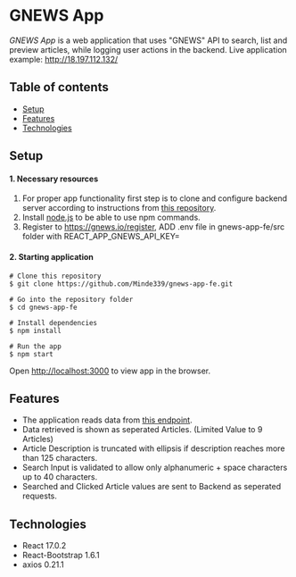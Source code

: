 # GNEWS App

_GNEWS App_ is a web application that uses "GNEWS" API to search, list and preview articles, while logging user actions in the backend.
Live application example: http://18.197.112.132/

## Table of contents

- [Setup](#setup)
- [Features](#features)
- [Technologies](#technologies)

## Setup

#### 1. Necessary resources

1. For proper app functionality first step is to clone and configure backend server according to instructions from [this repository](https://github.com/Minde339/gnews-app-be).
2. Install [node.js](https://nodejs.org/en/) to be able to use npm commands.
3. Register to https://gnews.io/register, ADD .env file in gnews-app-fe/src folder with REACT_APP_GNEWS_API_KEY=<YOUR API KEY>

#### 2. Starting application

```
# Clone this repository
$ git clone https://github.com/Minde339/gnews-app-fe.git

# Go into the repository folder
$ cd gnews-app-fe

# Install dependencies
$ npm install

# Run the app
$ npm start
```

Open [http://localhost:3000](http://localhost:3000) to view app in the browser.

## Features

- The application reads data from [this endpoint]('https://gnews.io/api/v4/search?q=example&token=API-Token').
- Data retrieved is shown as seperated Articles. (Limited Value to 9 Articles)
- Article Description is truncated with ellipsis if description reaches more than 125 characters.
- Search Input is validated to allow only alphanumeric + space characters up to 40 characters.
- Searched and Clicked Article values are sent to Backend as seperated requests.

## Technologies

- React 17.0.2
- React-Bootstrap 1.6.1
- axios 0.21.1
